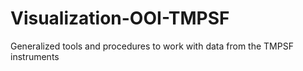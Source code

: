 # Visualization-OOI-TMPSF
Generalized tools and procedures to work with data from the TMPSF instruments
